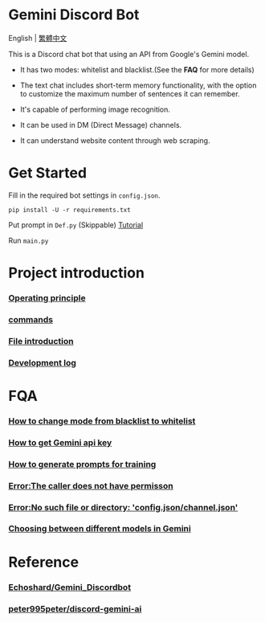 # Gemini Discord Bot

English | [繁體中文](README.md) 

This is a  Discord chat bot that using an API from Google's Gemini model.

* It has two modes: whitelist and blacklist.(See the **FAQ** for more details)

* The text chat includes short-term memory functionality, with the option to customize the maximum number of sentences it can remember.

* It's capable of performing image recognition.

* It can be used in DM (Direct Message) channels.

* It can understand website content through web scraping.

# Get Started
Fill in the required bot settings in `config.json`.
```
pip install -U -r requirements.txt
```
Put prompt in `Def.py` (Skippable) [Tutorial](docs/q3.md)

Run `main.py`

# Project introduction
### [Operating principle](docs/principles.md)

### [commands](docs/commands.md)

### [File introduction](docs/files.md)

### [Development log](docs/log.md)

# FQA
### [How to change mode from blacklist to whitelist](docs/q1.md)

### [How to get Gemini api key](docs/q2.md)

### [How to generate prompts for training](docs/q3.md)

### [Error:The caller does not have permisson](docs/q4.md)

### [Error:No such file or directory: 'config.json/channel.json'](docs/q5.md)

### [Choosing between different models in Gemini](docs/q6.md)


# Reference
### [Echoshard/Gemini_Discordbot](https://github.com/Echoshard/Gemini_Discordbot)

### [peter995peter/discord-gemini-ai](https://github.com/peter995peter/discord-gemini-ai)